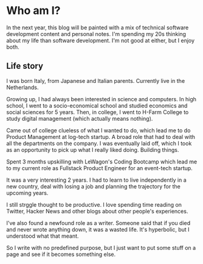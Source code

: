 <!-- ---
draft: False
date: 2024-01-01
slug: whoami
categories:
  - Personal
authors:
  - jxnl
--- -->

# Who am I?

In the next year, this blog will be painted with a mix of technical software development content and personal notes. I'm spending my 20s thinking about my life than software development. I'm not good at either, but I enjoy both.

## Life story

I was born Italy, from Japanese and Italian parents. Currently live in the Netherlands.

<!-- more -->

Growing up, I had always been interested in science and computers. In high school, I went to a socio-economical school and studied economics and social sciences for 5 years. Then, in college, I went to H-Farm College to study digital management (which actually means nothing).

Came out of college clueless of what I wanted to do, which lead me to do Product Management at log-tech startup. A broad role that had to deal with all the departments on the company.
I was eventually laid off, which I took as an opportunity to pick up what I really liked doing. Building things.

Spent 3 months upskilling with LeWagon's Coding Bootcamp which lead me to my current role as Fullstack Product Engineer for an event-tech startup.

<!-- ## Ouch

Near the end of 2020, I was diagnosed with RSI and had to take a break from work. I spent the next 6 months recovering and learning to live with the pain. I had likely worked too much and too hard, and my body was telling me to slow down. I'm still recovering, but I'm doing much better now. -->

It was a very interesting 2 years.
I had to learn to live independently in a new country, deal with losing a job and planning the trajectory for the upcoming years.

I still strggle thought to be productive. I love spending time reading on Twitter, Hacker News and other blogs about other people's experiences.

I've also found a newfound role as a writer. Someone said that if you died and never wrote anything down, it was a wasted life. It's hyperbolic, but I understood what that meant.

So I write with no predefined purpose, but I just want to put some stuff on a page and see if it becomes something else.
